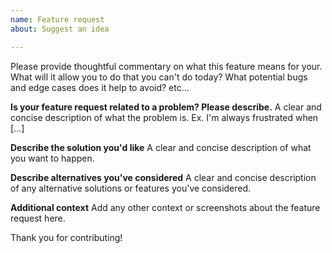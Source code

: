```yaml
---
name: Feature request
about: Suggest an idea

---
```


Please provide thoughtful commentary on what this feature means for your. What will it allow you to do that you can't do today? What potential bugs and edge cases does it help to avoid? etc...

**Is your feature request related to a problem? Please describe.**
A clear and concise description of what the problem is. Ex. I'm always frustrated when [...]

**Describe the solution you'd like**
A clear and concise description of what you want to happen.

**Describe alternatives you've considered**
A clear and concise description of any alternative solutions or features you've considered.

**Additional context**
Add any other context or screenshots about the feature request here.



Thank you for contributing!
